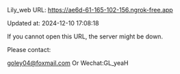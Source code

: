 Lily_web URL: https://ae6d-61-165-102-156.ngrok-free.app

Updated at: 2024-12-10 17:08:18

If you cannot open this URL, the server might be down.

Please contact: 

goley04@foxmail.com Or Wechat:GL_yeaH